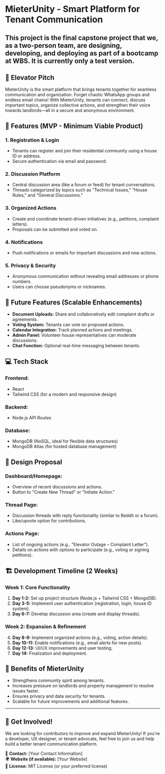 # MieterUnity - Smart Platform for Tenant Communication

## This project is the final capstone project that we, as a two-person team, are designing, developing, and deploying as part of a bootcamp at WBS. It is currently only a test version.

## 🚀 Elevator Pitch

MieterUnity is the smart platform that brings tenants together for seamless communication and organization. Forget chaotic WhatsApp groups and endless email chains! With MieterUnity, tenants can connect, discuss important topics, organize collective actions, and strengthen their voice towards landlords—all in a secure and anonymous environment.

## 🌟 Features (MVP - Minimum Viable Product)

### 1. Registration & Login

- Tenants can register and join their residential community using a house ID or address.
- Secure authentication via email and password.

### 2. Discussion Platform

- Central discussion area (like a forum or feed) for tenant conversations.
- Threads categorized by topics such as "Technical Issues," "House Rules," and "General Discussions."

### 3. Organized Actions

- Create and coordinate tenant-driven initiatives (e.g., petitions, complaint letters).
- Proposals can be submitted and voted on.

### 4. Notifications

- Push notifications or emails for important discussions and new actions.

### 5. Privacy & Security

- Anonymous communication without revealing email addresses or phone numbers.
- Users can choose pseudonyms or nicknames.

## 📌 Future Features (Scalable Enhancements)

- **Document Uploads:** Share and collaboratively edit complaint drafts or agreements.
- **Voting System:** Tenants can vote on proposed actions.
- **Calendar Integration:** Track planned actions and meetings.
- **Admin Panel:** Volunteer house representatives can moderate discussions.
- **Chat Function:** Optional real-time messaging between tenants.

## 💻 Tech Stack

### **Frontend:**

- React
- Tailwind CSS (for a modern and responsive design)

### **Backend:**

- Node.js API Routes

### **Database:**

- MongoDB (NoSQL, ideal for flexible data structures)
- MongoDB Atlas (for hosted database management)

## 🎨 Design Proposal

### **Dashboard/Homepage:**

- Overview of recent discussions and actions.
- Button to "Create New Thread" or "Initiate Action."

### **Thread Page:**

- Discussion threads with reply functionality (similar to Reddit or a forum).
- Like/upvote option for contributions.

### **Actions Page:**

- List of ongoing actions (e.g., "Elevator Outage – Complaint Letter").
- Details on actions with options to participate (e.g., voting or signing petitions).

## 🏗️ Development Timeline (2 Weeks)

### **Week 1: Core Functionality**

1. **Day 1-2:** Set up project structure (Node.js + Tailwind CSS + MongoDB).
2. **Day 3-5:** Implement user authentication (registration, login, house ID system).
3. **Day 6-7:** Develop discussion area (create and display threads).

### **Week 2: Expansion & Refinement**

4. **Day 8-9:** Implement organized actions (e.g., voting, action details).
5. **Day 10-11:** Enable notifications (e.g., email alerts for new posts).
6. **Day 12-13:** UI/UX improvements and user testing.
7. **Day 14:** Finalization and deployment.

## 🎯 Benefits of MieterUnity

- Strengthens community spirit among tenants.
- Increases pressure on landlords and property management to resolve issues faster.
- Ensures privacy and data security for tenants.
- Scalable for future improvements and additional features.

---

## 📢 Get Involved!

We are looking for contributors to improve and expand MieterUnity! If you're a developer, UX designer, or tenant advocate, feel free to join us and help build a better tenant communication platform.

📩 **Contact:** [Your Contact Information]  
🌍 **Website (if available):** [Your Website]  
📜 **License:** MIT License (or your preferred license)
